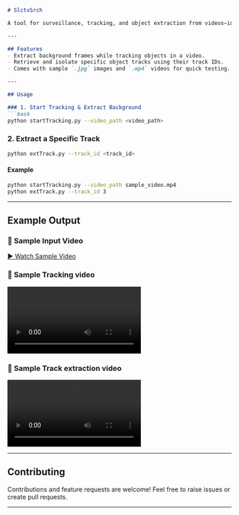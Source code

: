 ````markdown
# SlctvSrch

A tool for surveillance, tracking, and object extraction from videos—ideal for background extraction and selective track retrieval.

---

## Features
- Extract background frames while tracking objects in a video.
- Retrieve and isolate specific object tracks using their track IDs.
- Comes with sample `.jpg` images and `.mp4` videos for quick testing.

---

## Usage

### 1. Start Tracking & Extract Background  
```bash
python startTracking.py --video_path <video_path>
````

### 2. Extract a Specific Track

```bash
python extTrack.py --track_id <track_id>
```

#### Example

```bash
python startTracking.py --video_path sample_video.mp4
python extTrack.py --track_id 3
```

---

## Example Output

### 🎥 Sample Input Video

[▶ Watch Sample Video](sample_video.mp4)

### 📸 Sample Tracking video

![Sample Tracking Output](output_video.mp4)

### 📸 Sample Track extraction video

![Sample Tracking Output](extTrack.mp4)


---

## Contributing

Contributions and feature requests are welcome! Feel free to raise issues or create pull requests.

---

